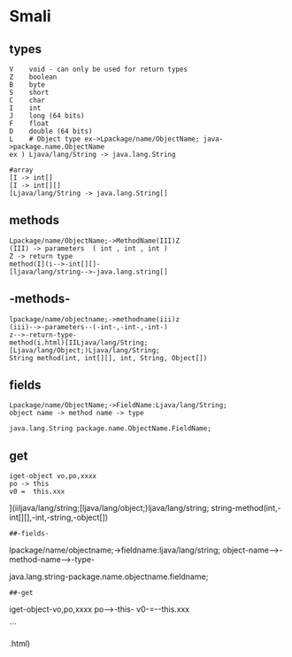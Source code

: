 # Smali

## types

```text
V    void - can only be used for return types
Z    boolean
B    byte
S    short
C    char
I    int
J    long (64 bits)
F    float
D    double (64 bits)
L    # Object type ex->Lpackage/name/ObjectName; java->package.name.ObjectName
ex ) Ljava/lang/String -> java.lang.String

#array 
[I -> int[] 
[I -> int[][] 
[Ljava/lang/String -> java.lang.String[]
```

## methods

```text
Lpackage/name/ObjectName;->MethodName(III)Z
(III) -> parameters  ( int , int , int )
Z -> return type 
method(I](i-->-int[][]-
[ljava/lang/string-->-java.lang.string[]
```

## -methods-

```text
lpackage/name/objectname;->methodname(iii)z
(iii)-->-parameters--(-int-,-int-,-int-)
z-->-return-type-
method(i.html)[IILjava/lang/String;[Ljava/lang/Object;)Ljava/lang/String;
String method(int, int[][], int, String, Object[])
```

## fields

```text
Lpackage/name/ObjectName;->FieldName:Ljava/lang/String;
object name -> method name -> type 

java.lang.String package.name.ObjectName.FieldName;
```

## get

```text
iget-object vo,po,xxxx
po -> this 
v0 =  this.xxx
```

\]\(iiljava/lang/string;\[ljava/lang/object;\)ljava/lang/string; string-method\(int,-int\[\]\[\],-int,-string,-object\[\]\)

```text
##-fields-
```

lpackage/name/objectname;-&gt;fieldname:ljava/lang/string; object-name--&gt;-method-name--&gt;-type-

java.lang.string-package.name.objectname.fieldname;

```text
##-get
```

iget-object-vo,po,xxxx po--&gt;-this- v0-=--this.xxx

\`\`\`

.html\)

